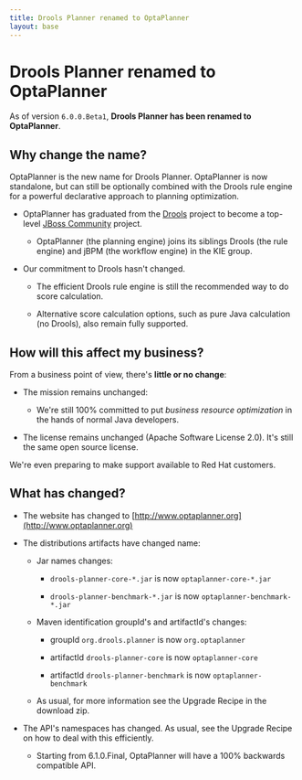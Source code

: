 ```yaml
---
title: Drools Planner renamed to OptaPlanner
layout: base
---
```

# Drools Planner renamed to OptaPlanner

As of version `6.0.0.Beta1`, **Drools Planner has been renamed to OptaPlanner**.

## Why change the name?

OptaPlanner is the new name for Drools Planner.
OptaPlanner is now standalone, but can still be optionally combined with the Drools rule engine
for a powerful declarative approach to planning optimization.

* OptaPlanner has graduated from the [Drools](http://www.jboss.org/drools) project
to become a top-level [JBoss Community](http://www.jboss.org/) project.

    * OptaPlanner (the planning engine) joins its siblings Drools (the rule engine) and jBPM (the workflow engine)
in the KIE group.

* Our commitment to Drools hasn't changed.

    * The efficient Drools rule engine is still the recommended way to do score calculation.

    * Alternative score calculation options, such as pure Java calculation (no Drools), also remain fully supported.

## How will this affect my business?

From a business point of view, there's **little or no change**:

* The mission remains unchanged:

    * We're still 100% committed to put *business resource optimization* in the hands of normal Java developers.

* The license remains unchanged (Apache Software License 2.0). It's still the same open source license.

We're even preparing to make support available to Red Hat customers.

## What has changed?

* The website has changed to [http://www.optaplanner.org](http://www.optaplanner.org)

* The distributions artifacts have changed name:

    * Jar names changes:

        * `drools-planner-core-*.jar` is now `optaplanner-core-*.jar`

        * `drools-planner-benchmark-*.jar` is now `optaplanner-benchmark-*.jar`

    * Maven identification groupId's and artifactId's changes:

        * groupId `org.drools.planner` is now `org.optaplanner`

        * artifactId `drools-planner-core` is now `optaplanner-core`

        * artifactId `drools-planner-benchmark` is now `optaplanner-benchmark`

    * As usual, for more information see the Upgrade Recipe in the download zip.

* The API's namespaces has changed. As usual, see the Upgrade Recipe on how to deal with this efficiently.

    * Starting from 6.1.0.Final, OptaPlanner will have a 100% backwards compatible API.
